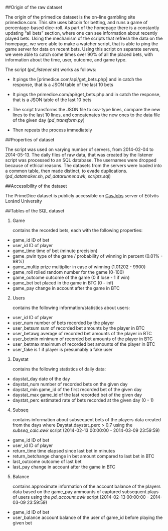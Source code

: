 ##Origin of the raw dataset

The origin of the primedice dataset is the on-line gambling site primedice.com. This site uses bitcoin for betting, and runs a game of percentage-based dice-roll. As part of the homepage there is a constantly updating “all bets” section, where one can see information about recently played bets. Using the mechanism of the scripts that refresh the data on the homepage, we were able to make a watcher script, that is able to ping the game server for data on recent bets. Using this script on separate servers, we were able to catch some times over 90% of all the placed bets, with information about the time, user, outcome, and game type.

The script (*pd_listener.sh*) works as follows:

- It pings the [primedice.com/api/get_bets.php] and in catch the response, that is a JSON table of the last 10 bets

- It pings the primedice.com/api/get_bets.php and in catch the response, that is a JSON table of the last 10 bets

- The script transforms the JSON file to csv-type lines, compare the new lines to the last 10 lines, and concatenates the new ones to the data file of the given day (*pd_transform.py*)
- Then repeats the process immediately

##Properties of dataset

The script was used on varying number of servers, from 2014-02-04 to 2014-05-13. The daily files of raw data, that was created by the listener script was processed to an SQL database. The usernames were dropped because of ethical reasons. The datasets from the servers were loaded into a common table, then made distinct, to evade duplications. (*pd_datamaker.sh*, *pd_datarunner.awk*, *scripts.sql*)

##Accessibility of the dataset

The PrimeDice dataset is publicly accessible on [CasJobs](http://nm.vo.elte.hu/casjobs/default.aspx) server of Eötvös Loránd University

##Tables of the SQL dataset

1. Game

	contains the recorded bets, each with the following properties:

  - game_id			ID of bet
  - user_id			ID of player
  - game_time		time of bet (minute precision)
  - game_pwin		type of the game / probability of winning in percent (0.01% - 98%)
  - game_multip		prize multiplier in case of winning (1.01202 - 9900)
  - game_roll		rolled random number for the game (0-100)
  - game_outcome	outcome of the game (0 if lose - 1 if win)
  - game_bet		bet placed in the game in BTC (0 - inf)
  - game_pay		change in account after the game in BTC

2. Users

	contains the following information/statistics about users:

  - user_id		ID of player
  - user_num	number of bets recorded by the player
  - user_betsum	sum of recorded bet amounts by the player in BTC
  - user_betawg	average of recorded bet amounts of the player in BTC 
  - user_betmin	minimum of recorded bet amounts of the player in BTC
  - user_betmax	maximum of recorded bet amounts of the player in BTC
  - user_fake	is 1 if player is presumably a fake user

3. Daystat

	contains the following statistics of daily data:

  - daystat_day		date of the day
  - daystat_num		number of recorded bets on the given day
  - daystat_min		game_id of the first recorded bet of the given day
  - daystat_max		game_id of the last recorded bet of the given day
  - daystat_perc	estimated rate of bets recorded at the given day (0 - 1)


4. Subseq

	contains information about subsequent bets of the players
	data created from the days where Daystat.daystat_perc > 0.7 using the *subseq_calc.awk* script
	(2014-02-13 00:00:00 - 2014-03-09 23:59:59)

  - game_id				ID of bet
  - user_id				ID of player
  - return_time			time elapsed since last bet in minutes
  - return_betchange	change in bet amount compared to last bet in BTC
  - last_outcome		outcome of last bet
  - last_pay			change in account after the game in BTC

5. Balance

	contains approximate information of the account balance of the players
	data based on the game_pay ammounts of captured subsequent plays of users using the *pd_account.awk* script
	(2014-02-13 00:00:00 - 2014-03-09 23:59:59)

  - game_id			ID of bet
  - user_balance	account balance of the user of game_id before playing the given bet
